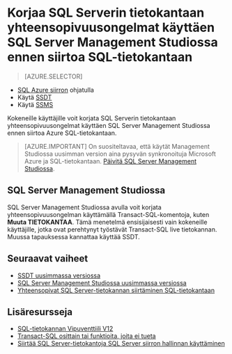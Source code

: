 <properties
   pageTitle="Korjaa SQL Serverin tietokantaan yhteensopivuusongelmat käyttäen SQL Server Management Studiossa ennen siirtoa SQL-tietokantaan | Microsoft Azure"
   description="Microsoft Azure SQL-tietokanta-tietokannan siirto, yhteensopivuuden, ohjattu SQL Azure-siirto"
   services="sql-database"
   documentationCenter=""
   authors="CarlRabeler"
   manager="jhubbard"
   editor=""/>

<tags
   ms.service="sql-database"
   ms.devlang="NA"
   ms.topic="article"
   ms.tgt_pltfrm="NA"
   ms.workload="sqldb-migrate"
   ms.date="08/24/2016"
   ms.author="carlrab"/>

# <a name="fix-sql-server-database-compatibility-issues-using-sql-server-management-studio-before-migration-to-sql-database"></a>Korjaa SQL Serverin tietokantaan yhteensopivuusongelmat käyttäen SQL Server Management Studiossa ennen siirtoa SQL-tietokantaan

> [AZURE.SELECTOR]
- [SQL Azure siirron](sql-database-cloud-migrate-fix-compatibility-issues.md) ohjatulla
- Käytä [SSDT](sql-database-cloud-migrate-fix-compatibility-issues-ssdt.md)
- Käytä [SSMS](sql-database-cloud-migrate-fix-compatibility-issues-ssms.md)

Kokeneille käyttäjille voit korjata SQL Serverin tietokantaan yhteensopivuusongelmat käyttäen SQL Server Management Studiossa ennen siirtoa Azure SQL-tietokantaan.


> [AZURE.IMPORTANT] On suositeltavaa, että käytät Management Studiossa uusimman version aina pysyvän synkronoituja Microsoft Azure ja SQL-tietokantaan. [Päivitä SQL Server Management Studiossa](https://msdn.microsoft.com/library/mt238290.aspx).


## <a name="using-sql-server-management-studio"></a>SQL Server Management Studiossa

SQL Server Management Studiossa avulla voit korjata yhteensopivuusongelman käyttämällä Transact-SQL-komentoja, kuten **Muuta TIETOKANTAA**. Tämä menetelmä ensisijaisesti vain kokeneille käyttäjille, jotka ovat perehtynyt työstävät Transact-SQL live tietokannan. Muussa tapauksessa kannattaa käyttää SSDT. 



## <a name="next-steps"></a>Seuraavat vaiheet

- [SSDT uusimmassa versiossa](https://msdn.microsoft.com/library/mt204009.aspx)
- [SQL Server Management Studiossa uusimmassa versiossa](https://msdn.microsoft.com/library/mt238290.aspx)
- [Yhteensopivat SQL Server-tietokannan siirtäminen SQL-tietokantaan](sql-database-cloud-migrate.md#migrate-a-compatible-sql-server-database-to-sql-database)

## <a name="additional-resources"></a>Lisäresursseja

- [SQL-tietokannan Vipuventtiili V12](sql-database-v12-whats-new.md)
- [Transact-SQL osittain tai funktioita, joita ei tueta](sql-database-transact-sql-information.md)
- [Siirtää SQL Server-tietokantoja SQL Server siirron hallinnan käyttäminen](http://blogs.msdn.com/b/ssma/)
